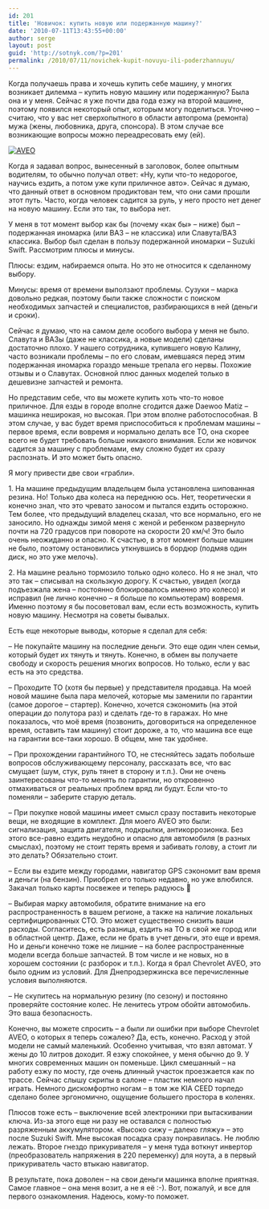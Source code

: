 ```yaml
---
id: 201
title: 'Новичок: купить новую или подержанную машину?'
date: '2010-07-11T13:43:55+00:00'
author: serge
layout: post
guid: 'http://sotnyk.com/?p=201'
permalink: /2010/07/11/novichek-kupit-novuyu-ili-poderzhannuyu/
---
```


Когда получаешь права и хочешь купить себе машину, у многих возникает дилемма – купить новую машину или подержанную? Была она и у меня. Сейчас я уже почти два года езжу на второй машине, поэтому появился некоторый опыт, которым могу поделиться. Уточню – считаю, что у вас нет сверхопытного в области автопрома (ремонта) мужа (жены, любовника, друга, спонсора). В этом случае все возникающие вопросы можно переадресовать ему (ей).

[![](http://localhost/wp-content/uploads/2010/07/AVEO-300x129.jpg "AVEO")](http://localhost/wp-content/uploads/2010/07/AVEO.jpg)

Когда я задавал вопрос, вынесенный в заголовок, более опытным водителям, то обычно получал ответ: «Ну, купи что-то недорогое, научись ездить, а потом уже купи приличное авто». Сейчас я думаю, что данный ответ в основном продиктован тем, что они сами прошли этот путь. Часто, когда человек садится за руль, у него просто нет денег на новую машину. Если это так, то выбора нет.  
  
У меня в тот момент выбор как бы (почему «как бы» – ниже) был – подержанная иномарка (или ВАЗ – не классика) или Славута/ВАЗ классика. Выбор был сделан в пользу подержанной иномарки – Suzuki Swift. Рассмотрим плюсы и минусы.

Плюсы: ездим, набираемся опыта. Но это не относится к сделанному выбору.

Минусы: время от времени выползают проблемы. Сузуки – марка довольно редкая, поэтому были также сложности с поиском необходимых запчастей и специалистов, разбирающихся в ней (деньги и сроки).

Сейчас я думаю, что на самом деле особого выбора у меня не было. Славута и ВАЗы (даже не классика, а новые модели) сделаны достаточно плохо. У нашего сотрудника, купившего новую Калину, часто возникали проблемы – по его словам, имевшаяся перед этим подержанная иномарка гораздо меньше трепала его нервы. Похожие отзывы и о Славутах. Основной плюс данных моделей только в дешевизне запчастей и ремонта.

Но представим себе, что вы можете купить хоть что-то новое приличное. Для езды в городе вполне сгодится даже Daewoo Matiz – машинка неширокая, но высокая. При этом вполне работоспособная. В этом случае, у вас будет время приспособиться к проблемам машины – первое время, если вовремя и нормально делать все ТО, она скорее всего не будет требовать больше никакого внимания. Если же новичок садится за машину с проблемами, ему сложно будет их сразу распознать. И это может быть опасно.

Я могу привести две свои «грабли».

1\. На машине предыдущим владельцем была установлена шипованная резина. Но! Только два колеса на переднюю ось. Нет, теоретически я конечно знал, что это чревато заносом и пытался ездить осторожно. Тем более, что предыдущий владелец сказал, что все нормально, его не заносило. Но однажды зимой меня с женой и ребенком развернуло почти на 720 градусов при повороте на скорости 20 км/ч! Это было очень неожиданно и опасно. К счастью, в этот момент больше машин не было, поэтому остановились уткнувшись в бордюр (подмяв один диск, но это уже мелочь).

2\. На машине реально тормозило только одно колесо. Но я не знал, что это так – списывал на скользкую дорогу. К счастью, увидел (когда подъезжала жена – постоянно блокировалось именно это колесо) и исправил (не лично конечно – я больше по компьютерам) вовремя.  
Именно поэтому я бы посоветовал вам, если есть возможность, купить новую машину. Несмотря на советы бывалых.

Есть еще некоторые выводы, которые я сделал для себя:

– Не покупайте машину на последние деньги. Это еще один член семьи, который будет их тянуть и тянуть. Конечно, в обмен вы получаете свободу и скорость решения многих вопросов. Но только, если у вас есть на это средства.

– Проходите ТО (хотя бы первые) у представителя продавца. На моей новой машине была пара мелочей, которые мы заменили по гарантии (самое дорогое – стартер). Конечно, хочется сэкономить (на этой операции до полутора раз) и сделать где-то в гаражах. Но мне показалось, что моё время (позвонить, договориться на определенное время, оставить там машину) стоит дороже, а то, что машина все еще на гарантии все-таки хорошо. В общем, мне так удобнее.

– При прохождении гарантийного ТО, не стесняйтесь задать побольше вопросов обслуживающему персоналу, рассказать все, что вас смущает (шум, стук, руль тянет в сторону и т.п.). Они не очень заинтересованы что-то менять по гарантии, но откровенно отмахиваться от реальных проблем вряд ли будут. Если что-то поменяли – заберите старую деталь.

– При покупке новой машины имеет смысл сразу поставить некоторые вещи, не входящие в комплект. Для моего AVEO это были: сигнализация, защита двигателя, подкрылки, антикоррозионка. Без этого все-равно ездить неудобно и опасно для автомобиля (в разных смыслах), поэтому не стоит терять время и забивать голову, а стоит ли это делать? Обязательно стоит.

– Если вы ездите между городами, навигатор GPS сэкономит вам время и деньги (на бензин). Приобрел его только недавно, но уже влюбился. Закачал только карты посвежее и теперь радуюсь 🙂

– Выбирая марку автомобиля, обратите внимание на его распространенность в вашем регионе, а также на наличие локальных сертифицированных СТО. Это может существенно снизить ваши расходы. Согласитесь, есть разница, ездить на ТО в свой же город или в областной центр. Даже, если не брать в учет деньги, это еще и время. Но и деньги конечно тоже не лишние – на более распространенные модели всегда больше запчастей. В том числе и не новых, но в хорошем состоянии (с разборок и т.п.). Когда я брал Chevrolet AVEO, это было одним из условий. Для Днепродзержинска все перечисленные условия выполняются.

– Не скупитесь на нормальную резину (по сезону) и постоянно проверяйте состояние колес. Не ленитесь утром обойти автомобиль. Это ваша безопасность.

Конечно, вы можете спросить – а были ли ошибки при выборе Chevrolet AVEO, о которых я теперь сожалею? Да, есть, конечно. Расход у этой модели не самый маленький. Особенно учитывая, что взял автомат. У жены до 10 литров доходит. Я езжу спокойнее, у меня обычно до 9. У многих современных машин он поменьше. Цикл смешанный – на работу езжу по мосту, где очень длинный участок проезжается как по трассе. Сейчас слышу скрипы в салоне – пластик немного начал играть. Немного дискомфортно ногам – в том же KIA CEED торпедо сделано более эргономично, ощущение большего простора в коленях.

Плюсов тоже есть – выключение всей электроники при вытаскивании ключа. Из-за этого еще ни разу не оставался с полностью разряженным аккумулятором. «Высоко сижу – далеко гляжу» – это после Suzuki Swift. Мне высокая посадка сразу понравилась. Не люблю лежать. Второе гнездо прикуривателя – у меня туда воткнут инвертор (преобразователь напряжения в 220 переменку) для ноута, а в первый прикуриватель часто втыкаю навигатор.

В результате, пока доволен – на свои деньги машинка вполне приятная. Самое главное – она меня возит, а не я её :-). Вот, пожалуй, и все для первого ознакомления. Надеюсь, кому-то поможет.